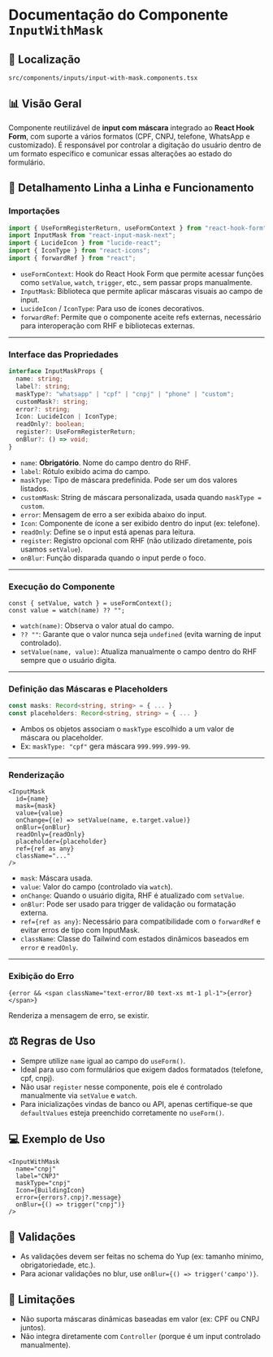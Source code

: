 # Documentação do Componente `InputWithMask`

## 📁 Localização
`src/components/inputs/input-with-mask.components.tsx`

## 📊 Visão Geral
Componente reutilizável de **input com máscara** integrado ao **React Hook Form**, com suporte a vários formatos (CPF, CNPJ, telefone, WhatsApp e customizado). É responsável por controlar a digitação do usuário dentro de um formato específico e comunicar essas alterações ao estado do formulário.


## 🔎 Detalhamento Linha a Linha e Funcionamento

### Importações
```ts
import { UseFormRegisterReturn, useFormContext } from "react-hook-form";
import InputMask from "react-input-mask-next";
import { LucideIcon } from "lucide-react";
import { IconType } from "react-icons";
import { forwardRef } from "react";
```
- `useFormContext`: Hook do React Hook Form que permite acessar funções como `setValue`, `watch`, `trigger`, etc., sem passar props manualmente.
- `InputMask`: Biblioteca que permite aplicar máscaras visuais ao campo de input.
- `LucideIcon` / `IconType`: Para uso de ícones decorativos.
- `forwardRef`: Permite que o componente aceite refs externas, necessário para interoperação com RHF e bibliotecas externas.

---


### Interface das Propriedades
```ts
interface InputMaskProps {
  name: string;
  label?: string;
  maskType?: "whatsapp" | "cpf" | "cnpj" | "phone" | "custom";
  customMask?: string;
  error?: string;
  Icon: LucideIcon | IconType;
  readOnly?: boolean;
  register?: UseFormRegisterReturn;
  onBlur?: () => void;
}
```

- `name`: **Obrigatório**. Nome do campo dentro do RHF.
- `label`: Rótulo exibido acima do campo.
- `maskType`: Tipo de máscara predefinida. Pode ser um dos valores listados.
- `customMask`: String de máscara personalizada, usada quando `maskType = custom`.
- `error`: Mensagem de erro a ser exibida abaixo do input.
- `Icon`: Componente de ícone a ser exibido dentro do input (ex: telefone).
- `readOnly`: Define se o input está apenas para leitura.
- `register`: Registro opcional com RHF (não utilizado diretamente, pois usamos `setValue`).
- `onBlur`: Função disparada quando o input perde o foco.

---

### Execução do Componente
```tsx
const { setValue, watch } = useFormContext();
const value = watch(name) ?? "";
```
- `watch(name)`: Observa o valor atual do campo.
- `?? ""`: Garante que o valor nunca seja `undefined` (evita warning de input controlado).
- `setValue(name, value)`: Atualiza manualmente o campo dentro do RHF sempre que o usuário digita.

---

### Definição das Máscaras e Placeholders
```ts
const masks: Record<string, string> = { ... }
const placeholders: Record<string, string> = { ... }
```
- Ambos os objetos associam o `maskType` escolhido a um valor de máscara ou placeholder.
- Ex: `maskType: "cpf"` gera máscara `999.999.999-99`.

---

### Renderização
```tsx
<InputMask
  id={name}
  mask={mask}
  value={value}
  onChange={(e) => setValue(name, e.target.value)}
  onBlur={onBlur}
  readOnly={readOnly}
  placeholder={placeholder}
  ref={ref as any}
  className="..."
/>
```

- `mask`: Máscara usada.
- `value`: Valor do campo (controlado via `watch`).
- `onChange`: Quando o usuário digita, RHF é atualizado com `setValue`.
- `onBlur`: Pode ser usado para trigger de validação ou formatação externa.
- `ref={ref as any}`: Necessário para compatibilidade com o `forwardRef` e evitar erros de tipo com InputMask.
- `className`: Classe do Tailwind com estados dinâmicos baseados em `error` e `readOnly`.

---

### Exibição do Erro
```tsx
{error && <span className="text-error/80 text-xs mt-1 pl-1">{error}</span>}
```
Renderiza a mensagem de erro, se existir.



## ⚖️ Regras de Uso
- Sempre utilize `name` igual ao campo do `useForm()`.
- Ideal para uso com formulários que exigem dados formatados (telefone, cpf, cnpj).
- Não usar `register` nesse componente, pois ele é controlado manualmente via `setValue` e `watch`.
- Para inicializações vindas de banco ou API, apenas certifique-se que `defaultValues` esteja preenchido corretamente no `useForm()`.


## 💻 Exemplo de Uso
```tsx
<InputWithMask
  name="cnpj"
  label="CNPJ"
  maskType="cnpj"
  Icon={BuildingIcon}
  error={errors?.cnpj?.message}
  onBlur={() => trigger("cnpj")}
/>
```

## 🧪 Validações
- As validações devem ser feitas no schema do Yup (ex: tamanho mínimo, obrigatoriedade, etc.).
- Para acionar validações no blur, use `onBlur={() => trigger('campo')}`.


## 🚫 Limitações
- Não suporta máscaras dinâmicas baseadas em valor (ex: CPF ou CNPJ juntos).
- Não integra diretamente com `Controller` (porque é um input controlado manualmente).